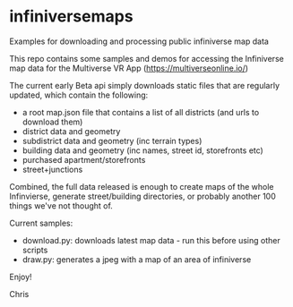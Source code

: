 # infiniversemaps
Examples for downloading and processing public infiniverse map data

This repo contains some samples and demos for accessing the Infiniverse map data for the Multiverse VR App (https://multiverseonline.io/)

The current early Beta api simply downloads static files that are regularly updated, which contain the following:
* a root map.json file that contains a list of all districts (and urls to download them)
* district data and geometry
* subdistrict data and geometry (inc terrain types)
* building data and geometry (inc names, street id, storefronts etc)
* purchased apartment/storefronts
* street+junctions

Combined, the full data released is enough to create maps of the whole Infinvierse, generate street/building directories, or probably another 100 things we've not thought of.

Current samples:
* download.py: downloads latest map data - run this before using other scripts
* draw.py: generates a jpeg with a map of an area of infiniverse

Enjoy!

Chris